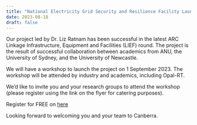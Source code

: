 ```yaml
---
title: "National Electricity Grid Security and Resilience Facility Launch"
date: 2023-08-18
draft: false
---
```


Our project led by Dr. Liz Ratnam has been successful in the latest ARC Linkage
Infrastructure, Equipment and Facilities (LIEF) round. The project is the result
of successful collaboration between academics from ANU, the University of
Sydney, and the University of Newcastle. 

We will have a workshop to launch the project on 1 September 2023. The workshop
will be attended by industry and academics, including Opal-RT. 

We’d like to invite you and your research groups to attend the workshop (please
register using the link on the flyer for catering purposes).

Register for FREE on [here](https://www.eventbrite.ca/e/opal-rt-anu-workshop-tickets-647424362697)

Looking forward to welcoming you and your team to Canberra.
